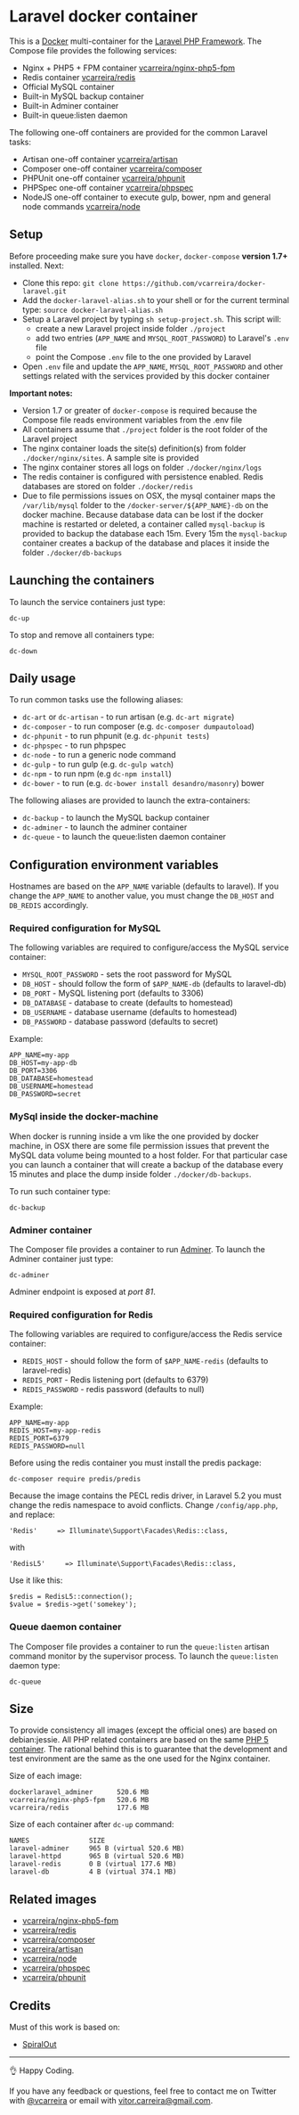 # Laravel docker container

This is a [Docker](http://www.docker.com) multi-container for the [Laravel PHP Framework](http://laravel.com/).
The Compose file provides the following services:

  - Nginx + PHP5 + FPM container [vcarreira/nginx-php5-fpm](https://registry.hub.docker.com/u/vcarreira/nginx-php5-fpm)
  - Redis container [vcarreira/redis](https://registry.hub.docker.com/u/vcarreira/redis)
  - Official MySQL container
  - Built-in MySQL backup container
  - Built-in Adminer container
  - Built-in queue:listen daemon

The following one-off containers are provided for the common Laravel tasks:

  - Artisan one-off container [vcarreira/artisan](https://registry.hub.docker.com/u/vcarreira/composer)
  - Composer one-off container [vcarreira/composer](https://registry.hub.docker.com/u/vcarreira/composer)
  - PHPUnit one-off container [vcarreira/phpunit](https://registry.hub.docker.com/u/vcarreira/phpunit)
  - PHPSpec one-off container [vcarreira/phpspec](https://registry.hub.docker.com/u/vcarreira/phpspec)
  - NodeJS one-off container to execute gulp, bower, npm and general node commands [vcarreira/node](https://registry.hub.docker.com/u/vcarreira/node)

## Setup
Before proceeding make sure you have ```docker```, ```docker-compose``` **version 1.7+** installed. Next:

 - Clone this repo: ```git clone https://github.com/vcarreira/docker-laravel.git```
 - Add the ```docker-laravel-alias.sh``` to your shell or for the current terminal type: ```source docker-laravel-alias.sh```
 - Setup a Laravel project by typing ```sh setup-project.sh```. This script will:
    - create a new Laravel project inside folder ```./project```
    - add two entries (```APP_NAME``` and ```MYSQL_ROOT_PASSWORD```) to Laravel's ```.env``` file
    - point the Compose ```.env``` file to the one provided by Laravel
 - Open ```.env``` file and update the ```APP_NAME```, ```MYSQL_ROOT_PASSWORD``` and other settings related with the services provided by this docker container

**Important notes:**

  - Version 1.7 or greater of ```docker-compose``` is required because the Compose file reads environment variables from the .env file
  - All containers assume that ```./project``` folder is the root folder of the Laravel project
  - The nginx container loads the site(s) definition(s) from folder ```./docker/nginx/sites```. A sample site is provided
  - The nginx container stores all logs on folder ```./docker/nginx/logs```
  - The redis container is configured with persistence enabled. Redis databases are stored on folder ```./docker/redis```
  - Due to file permissions issues on OSX, the mysql container maps the ```/var/lib/mysql``` folder to the ```/docker-server/${APP_NAME}-db``` on the docker machine. Because database data can be lost if the docker machine is restarted or deleted, a container called ```mysql-backup``` is provided to backup the database each 15m. Every 15m the ```mysql-backup``` container creates a backup of the database and places it inside the folder ```./docker/db-backups```

## Launching the containers
To launch the service containers just type:

```
dc-up
```

To stop and remove all containers type:

```
dc-down
```

## Daily usage

To run common tasks use the following aliases:

 - ```dc-art``` or ```dc-artisan``` - to run artisan (e.g. ```dc-art migrate```)
 - ```dc-composer``` - to run composer (e.g. ```dc-composer dumpautoload```)
 - ```dc-phpunit``` - to run phpunit (e.g. ```dc-phpunit tests```)
 - ```dc-phpspec``` - to run phpspec
 - ```dc-node``` - to run a generic node command
 - ```dc-gulp``` - to run gulp (e.g. ```dc-gulp watch```)
 - ```dc-npm``` - to run npm (e.g ```dc-npm install```)
 - ```dc-bower``` - to run (e.g. ```dc-bower install desandro/masonry```) bower


 The following aliases are provided to launch the extra-containers:

 - ```dc-backup``` - to launch the MySQL backup container
 - ```dc-adminer``` - to launch the adminer container
 - ```dc-queue``` - to launch the queue:listen daemon container

## Configuration environment variables
Hostnames are based on the ```APP_NAME``` variable (defaults to laravel). If you change the ```APP_NAME``` to another value, you must change the ```DB_HOST``` and ```DB_REDIS``` accordingly.

### Required configuration for MySQL
The following variables are required to configure/access the MySQL service container:

 - ```MYSQL_ROOT_PASSWORD``` - sets the root password for MySQL
 - ```DB_HOST``` - should follow the form of ```$APP_NAME-db``` (defaults to laravel-db)
 - ```DB_PORT``` - MySQL listening port (defaults to 3306)
 - ```DB_DATABASE``` - database to create (defaults to homestead)
 - ```DB_USERNAME``` - database username (defaults to homestead)
 - ```DB_PASSWORD``` - database password (defaults to secret)

Example:

```
APP_NAME=my-app
DB_HOST=my-app-db
DB_PORT=3306
DB_DATABASE=homestead
DB_USERNAME=homestead
DB_PASSWORD=secret
```

### MySql inside the docker-machine
When docker is running inside a vm like the one provided by docker machine, in OSX there are some file permission issues that prevent the MySQL data volume being mounted to a host folder. For that particular case you can launch a container that will create a backup of the database every 15 minutes and place the dump inside folder ```./docker/db-backups```.

To run such container type:
```
dc-backup
```

### Adminer container
The Composer file provides a container to run [Adminer](https://www.adminer.org/). To launch the Adminer container just type:

```
dc-adminer
```

Adminer endpoint is exposed at *port 81*.

### Required configuration for Redis
The following variables are required to configure/access the Redis service container:

 - ```REDIS_HOST``` - should follow the form of ```$APP_NAME-redis``` (defaults to laravel-redis)
 - ```REDIS_PORT``` - Redis listening port (defaults to 6379)
 - ```REDIS_PASSWORD``` - redis password (defaults to null)

Example:

```
APP_NAME=my-app
REDIS_HOST=my-app-redis
REDIS_PORT=6379
REDIS_PASSWORD=null
```

Before using the redis container you must install the predis package:

```
dc-composer require predis/predis
```

Because the image contains the PECL redis driver, in Laravel 5.2 you must change the redis namespace to avoid conflicts. Change ```/config/app.php```, and replace:

```
'Redis'     => Illuminate\Support\Facades\Redis::class,
```

with

```
'RedisL5'     => Illuminate\Support\Facades\Redis::class,
```

Use it like this:

```
$redis = RedisL5::connection();
$value = $redis->get('somekey');
```

### Queue daemon container
The Composer file provides a container to run the ```queue:listen``` artisan command monitor by the supervisor process. To launch the  ```queue:listen``` daemon type:

```
dc-queue
```


## Size

To provide consistency all images (except the official ones) are based on debian:jessie. All PHP related containers are based on the same [PHP 5 container](https://registry.hub.docker.com/u/vcarreira/php5). The rational behind this is to guarantee that the development and test environment are the same as the one used for the Nginx container.

Size of each image:
```
dockerlaravel_adminer      520.6 MB
vcarreira/nginx-php5-fpm   520.6 MB
vcarreira/redis            177.6 MB
```

Size of each container after ```dc-up``` command:
```
NAMES               SIZE
laravel-adminer     965 B (virtual 520.6 MB)
laravel-httpd       965 B (virtual 520.6 MB)
laravel-redis       0 B (virtual 177.6 MB)
laravel-db          4 B (virtual 374.1 MB)
```

## Related images

  - [vcarreira/nginx-php5-fpm](https://registry.hub.docker.com/u/vcarreira/nginx-php5-fpm)
  - [vcarreira/redis](https://registry.hub.docker.com/u/vcarreira/redis)
  - [vcarreira/composer](https://registry.hub.docker.com/u/vcarreira/composer)
  - [vcarreira/artisan](https://registry.hub.docker.com/u/vcarreira/artisan)
  - [vcarreira/node](https://registry.hub.docker.com/u/vcarreira/node)
  - [vcarreira/phpspec](https://registry.hub.docker.com/u/vcarreira/phpspec)
  - [vcarreira/phpunit](https://registry.hub.docker.com/u/vcarreira/phpunit)


## Credits
Must of this work is based on:
* [SpiralOut](https://github.com/SpiralOutDotEu)

---

:ok_hand: Happy Coding.

If you have any feedback or questions, feel free to contact me on Twitter with [@vcarreira](https://twitter.com/vcarreira) or email with [vitor.carreira@gmail.com](mailto:vitor.carreira@gmail.com).
